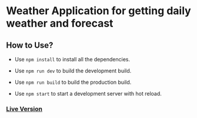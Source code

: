 # Weather Application for getting daily weather and forecast

## How to Use?

* Use `npm install` to install all the dependencies.

* Use `npm run dev` to build the development build.

* Use `npm run build` to build the production build.

* Use `npm start` to start a development server with hot reload.

### [Live Version](https://sukhjinderarora.com/weather-app)